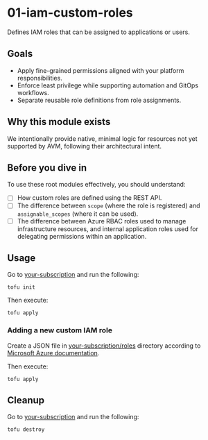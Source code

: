 # 01-iam-custom-roles

Defines IAM roles that can be assigned to applications or users.

## Goals

* Apply fine-grained permissions aligned with your platform responsibilities.
* Enforce least privilege while supporting automation and GitOps workflows.
* Separate reusable role definitions from role assignments.

## Why this module exists

We intentionally provide native, minimal logic for resources not yet supported by AVM, following their architectural intent.

## Before you dive in

To use these root modules effectively, you should understand:

- [ ] How custom roles are defined using the REST API.
- [ ] The difference between `scope` (where the role is registered) and `assignable_scopes` (where it can be used).
- [ ] The difference between Azure RBAC roles used to manage infrastructure resources, and internal application roles used for delegating permissions within an application.

## Usage

Go to [your-subscription](your-subscription) and run the following:

```
tofu init
```

Then execute:

```
tofu apply
```

### Adding a new custom IAM role

Create a JSON file in [your-subscription/roles](your-subscription/roles) directory according to [Microsoft Azure documentation](https://learn.microsoft.com/en-us/azure/role-based-access-control/custom-roles#rest-api).

Then execute:

```
tofu apply
```

## Cleanup

Go to [your-subscription](your-subscription) and run the following:

```
tofu destroy
```
